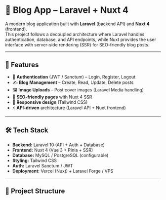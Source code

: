 # 📝 Blog App – Laravel + Nuxt 4

A modern blog application built with **Laravel** (backend API) and **Nuxt 4** (frontend).  
This project follows a decoupled architecture where Laravel handles authentication, database, and API endpoints, while Nuxt provides the user interface with server-side rendering (SSR) for SEO-friendly blog posts.

---

## 🚀 Features

- 🔐 **Authentication** (JWT / Sanctum) – Login, Register, Logout  
- ✍️ **Blog Management** – Create, Read, Update, Delete posts  
- 🖼 **Image Uploads** – Post cover images (Laravel Media handling)  
- 🧭 **SEO-friendly pages** with Nuxt 4 SSR  
- 📱 **Responsive design** (Tailwind CSS)  
- ⚡ **API-driven** architecture (Laravel API + Nuxt frontend)  

---

## 🛠 Tech Stack

- **Backend:** Laravel 10 (API + Auth + Database)  
- **Frontend:** Nuxt 4 (Vue 3 + Pinia + SSR)  
- **Database:** MySQL / PostgreSQL (configurable)  
- **Styling:** Tailwind CSS  
- **Auth:** Laravel Sanctum / JWT  
- **Deployment:** Vercel (Nuxt) + Laravel Forge / VPS  

---

## 📂 Project Structure

